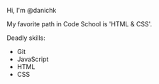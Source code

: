 Hi, I'm @danichk

My favorite path in Code School is 'HTML & CSS'.

Deadly skills:
* Git
* JavaScript
* HTML
* CSS
